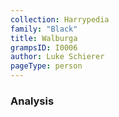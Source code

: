 ```yaml
---
collection: Harrypedia
family: "Black"
title: Walburga
grampsID: I0006
author: Luke Schierer
pageType: person
---
```


### Analysis
